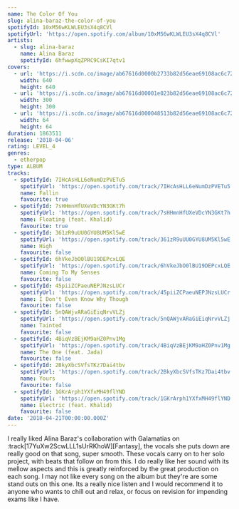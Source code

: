 ```yaml
---
name: The Color Of You
slug: alina-baraz-the-color-of-you
spotifyId: 10xM56wKLWLEU3sX4q8CVl
spotifyUrl: 'https://open.spotify.com/album/10xM56wKLWLEU3sX4q8CVl'
artists:
  - slug: alina-baraz
    name: Alina Baraz
    spotifyId: 6hfwwpXqZPRC9CsKI7qtv1
covers:
  - url: 'https://i.scdn.co/image/ab67616d0000b2733b82d56eae69108ac6c72201'
    width: 640
    height: 640
  - url: 'https://i.scdn.co/image/ab67616d00001e023b82d56eae69108ac6c72201'
    width: 300
    height: 300
  - url: 'https://i.scdn.co/image/ab67616d000048513b82d56eae69108ac6c72201'
    width: 64
    height: 64
duration: 1863511
release: '2018-04-06'
rating: LEVEL_4
genres:
  - etherpop
type: ALBUM
tracks:
  - spotifyId: 7IHcAsHLL6eNumDzPVETu5
    spotifyUrl: 'https://open.spotify.com/track/7IHcAsHLL6eNumDzPVETu5'
    name: Fallin
    favourite: true
  - spotifyId: 7sHHmnHfUXeVDcYN3GKt7h
    spotifyUrl: 'https://open.spotify.com/track/7sHHmnHfUXeVDcYN3GKt7h'
    name: Floating (feat. Khalid)
    favourite: true
  - spotifyId: 361zR9uUU0GYU8UM5Kl5wE
    spotifyUrl: 'https://open.spotify.com/track/361zR9uUU0GYU8UM5Kl5wE'
    name: High
    favourite: false
  - spotifyId: 6hVkeJbO0lBU19DEPcxLQE
    spotifyUrl: 'https://open.spotify.com/track/6hVkeJbO0lBU19DEPcxLQE'
    name: Coming To My Senses
    favourite: false
  - spotifyId: 45piiZCPaeuNEPJNzsLUCr
    spotifyUrl: 'https://open.spotify.com/track/45piiZCPaeuNEPJNzsLUCr'
    name: I Don't Even Know Why Though
    favourite: false
  - spotifyId: 5nQAWjvARaGiEiqNrvVLZj
    spotifyUrl: 'https://open.spotify.com/track/5nQAWjvARaGiEiqNrvVLZj'
    name: Tainted
    favourite: false
  - spotifyId: 4BiqVzBEjKM9aHZ0Pnv1Mg
    spotifyUrl: 'https://open.spotify.com/track/4BiqVzBEjKM9aHZ0Pnv1Mg'
    name: The One (feat. Jada)
    favourite: false
  - spotifyId: 2BkyXbcSVfsTKz7Dai4tbv
    spotifyUrl: 'https://open.spotify.com/track/2BkyXbcSVfsTKz7Dai4tbv'
    name: Yours
    favourite: false
  - spotifyId: 1GKrArph1YXfxMH49flYND
    spotifyUrl: 'https://open.spotify.com/track/1GKrArph1YXfxMH49flYND'
    name: Electric (feat. Khalid)
    favourite: false
date: '2018-04-21T00:00:00.000Z'
---
```


I really liked Alina Baraz's collaboration with Galamatias on :track[17YuXw2ScwLLL1sUrRKhoW][Fantasy],
the vocals she puts down are really good on that song, super smooth. These vocals carry on
to her solo project, with beats that follow on from this. I do really like her sound with
its mellow aspects and this is greatly reinforced by the great production on each song. I
may not like every song on the album but they're are some stand outs on this one. Its a
really nice listen and I would recommend it to anyone who wants to chill out and relax,
or focus on revision for impending exams like I have.

